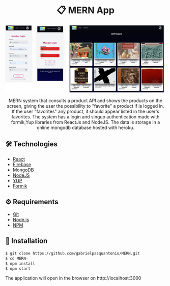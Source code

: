# <div align="center">📋 MERN App</div>
<a href="https://mongodb-70101.web.app/"/>
<img src="./main.png" />
                             </a>
<p align="center">MERN system that consults a product API and shows the products on the screen, giving the user the possibility to "favorite" a product if is logged in. If the user "favorites" any product, it should appear  listed in the user's favorites.
The system has a login and singup authentication made with formik,Yup libraries from ReactJs and NodeJS. The data is storage in a online mongodb database hosted with heroku.</p>

## 🛠️ Technologies

<ul>
  <li><a href="https://reactjs.org/">React</a></li>
  <li><a href="https://firebase.google.com/?hl=pt-br">Firebase</a></li>
  <li><a href="https://firebase.google.com/?hl=pt-br">MongoDB</a></li>
  <li><a href="https://nodejs.org/en/">NodeJS</a></li>
  <li><a href="https://www.npmjs.com/package/yup">YUP</a></li>
  <li><a href="https://formik.org/docs/overview">Formik</a></li>
</ul>

## ⚙️ Requirements

<ul>
  <li><a href="https://git-scm.com/">Git</a></li>
  <li><a href="https://nodejs.org/en/">Node.js</a></li>
  <li><a href="https://www.npmjs.com/">NPM</a></li>
</ul>

## 🚀 Installation

```
$ git clone https://github.com/gabrielpasquantonio/MERN.git
$ cd MERN-
$ npm install
$ npm start
```

The application will open in the browser on http://localhost:3000
